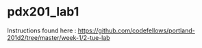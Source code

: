 # pdx201_lab1
Instructions found here : https://github.com/codefellows/portland-201d2/tree/master/week-1/2-tue-lab

